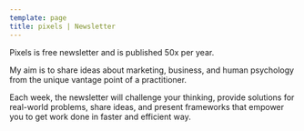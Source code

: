 ```yaml
---
template: page
title: pixels | Newsletter
---
```


Pixels is free newsletter and is published 50x per year. 

My aim is to share ideas about marketing, business, and human psychology from the unique vantage point of a practitioner. 

Each week, the newsletter will challenge your thinking, provide solutions for real-world problems, share ideas, and present frameworks that empower you to get work done in faster and efficient way.

<script async data-uid="e3d3032b9d" src="https://adept-originator-9671.ck.page/e3d3032b9d/index.js"></script>